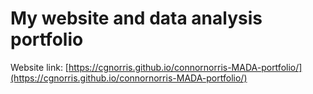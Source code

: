 # My website and data analysis portfolio
Website link: [https://cgnorris.github.io/connornorris-MADA-portfolio/](https://cgnorris.github.io/connornorris-MADA-portfolio/)